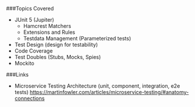 ###Topics Covered

- JUnit 5 (Jupiter)
   - Hamcrest Matchers
   - Extensions and Rules
   - Testdata Management (Parameterized tests)
- Test Design (design for testability)
- Code Coverage
- Test Doubles (Stubs, Mocks, Spies)
- Mockito

###Links

- Microservice Testing Architecture (unit, component, integration, e2e tests)
https://martinfowler.com/articles/microservice-testing/#anatomy-connections

